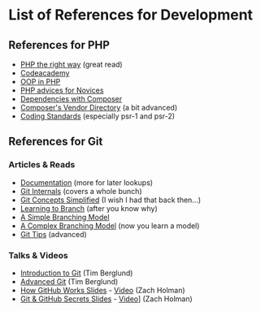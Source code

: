 # List of References for Development

## References for PHP

* [PHP the right way](http://www.phptherightway.com/) (great read)
* [Codeacademy](http://www.codecademy.com/tracks/php)
* [OOP in PHP](http://php.net/manual/en/oop5.intro.php)
* [PHP advices for Novices](https://coderwall.com/p/0ictea?&p=1&q=)
* [Dependencies with Composer](http://net.tutsplus.com/tutorials/php/easy-package-management-with-composer/)
* [Composer's Vendor Directory](https://igor.io/2013/09/04/composer-vendor-directory.html) (a bit advanced)
* [Coding Standards](https://github.com/php-fig/fig-standards/tree/master/accepted) (especially psr-1 and psr-2)

## References for Git

### Articles & Reads

* [Documentation](http://git-scm.com/documentation) (more for later lookups)
* [Git Internals](https://github.com/pluralsight/git-internals-pdf/raw/master/drafts/peepcode-git.pdf) (covers a whole bunch)
* [Git Concepts Simplified](http://gitolite.com/gcs/index.html) (I wish I had that back then...)
* [Learning to Branch](http://pcottle.github.io/learnGitBranching/) (after you know why)
* [A Simple Branching Model](https://gist.github.com/jbenet/ee6c9ac48068889b0912)
* [A Complex Branching Model](http://nvie.com/posts/a-successful-git-branching-model/) (now you learn a model)
* [Git Tips](http://mislav.uniqpath.com/2010/07/git-tips/) (advanced)

### Talks & Videos

* [Introduction to Git](http://vimeo.com/53285988) (Tim Berglund)
* [Advanced Git](http://vimeo.com/49444883) (Tim Berglund)
* [How GitHub Works Slides](http://vimeo.com/43684882) - [Video](https://speakerdeck.com/holman/how-github-works-v2) (Zach Holman)
* [Git & GitHub Secrets Slides](https://speakerdeck.com/holman/git-and-github-secrets) - [Video](http://www.youtube.com/watch?v=Foz9yvMkvlA)] (Zach Holman)